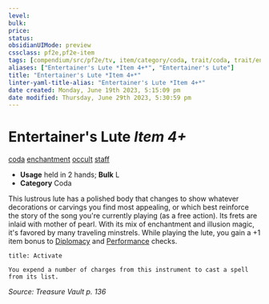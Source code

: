 ```yaml
---
level:
bulk:
price:
status:
obsidianUIMode: preview
cssclass: pf2e,pf2e-item
tags: [compendium/src/pf2e/tv, item/category/coda, trait/coda, trait/enchantment, trait/occult, trait/staff]
aliases: ["Entertainer's Lute *Item 4+*", "Entertainer's Lute"]
title: "Entertainer's Lute *Item 4+*"
linter-yaml-title-alias: "Entertainer's Lute *Item 4+*"
date created: Monday, June 19th 2023, 5:15:09 pm
date modified: Thursday, June 29th 2023, 5:30:59 pm
---
```


# Entertainer's Lute *Item 4+*

[coda](rules/traits/coda-tv.md) [enchantment](rules/traits/enchantment.md) [occult](rules/traits/occult.md) [staff](rules/traits/staff.md)  

- **Usage** held in 2 hands; **Bulk** L
- **Category** Coda

This lustrous lute has a polished body that changes to show whatever decorations or carvings you find most appealing, or which best reinforce the story of the song you're currently playing (as a free action). Its frets are inlaid with mother of pearl. With its mix of enchantment and illusion magic, it's favored by many traveling minstrels. While playing the lute, you gain a +1 item bonus to [Diplomacy](compendium/skills.md#Diplomacy) and [Performance](compendium/skills.md#Performance) checks.

```ad-embed-ability
title: Activate

You expend a number of charges from this instrument to cast a spell from its list.
```

*Source: Treasure Vault p. 136*
